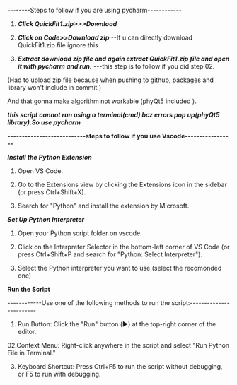 --------Steps to follow if you are using pycharm------------

01. ***Click QuickFit1.zip>>>Download***

02. ***Click on Code>>Download zip***  --If u can directly download QuickFit1.zip file ignore this

03. ***Extract download zip file and again extract QuickFit1.zip file and  open it with pycharm and run.*** ---this step is to  follow if you did step 02.

(Had to upload zip file because when  pushing to github,  packages and library won't include in commit.) 

And that gonna make algorithm not workable (phyQt5 included ).

***this script cannot run using a terminal(cmd) bcz errors pop up(phyQt5 library).So use pycharm*** 

**---------------------------steps to follow if you use Vscode-----------------**

 ***Install the Python Extension***
01. Open VS Code.

02. Go to the Extensions view by clicking the Extensions icon in the sidebar (or press Ctrl+Shift+X).

03. Search for "Python" and install the extension by Microsoft.

 ***Set Up Python Interpreter***
 01. Open your Python script folder on vscode.
 
02. Click on the Interpreter Selector in the bottom-left corner of VS Code (or press Ctrl+Shift+P and search for "Python: Select Interpreter").

03. Select the Python interpreter you want to use.(select the recomonded one)

 **Run the Script**
 
------------Use one of the following methods to run the script:------------------------

01. Run Button: Click the "Run" button (▶️) at the top-right corner of the editor.
   
 02.Context Menu: Right-click anywhere in the script and select "Run Python File in Terminal."

03. Keyboard Shortcut: Press Ctrl+F5 to run the script without debugging, or F5 to run with debugging.
